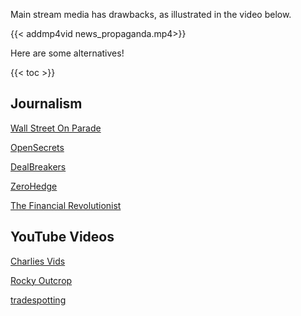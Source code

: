 Main stream media has drawbacks, as illustrated in the video below.

{{< addmp4vid news_propaganda.mp4>}}

Here are some alternatives!

{{< toc >}}

## Journalism
[Wall Street On Parade](https://wallstreetonparade.com/)

[OpenSecrets](https://www.opensecrets.org/)

[DealBreakers](https://dealbreaker.com/)

[ZeroHedge](https://www.zerohedge.com/)

[The Financial Revolutionist](https://thefr.com/)

## YouTube Videos
[Charlies Vids](https://www.youtube.com/channel/UCIDaSv47u-Y8uXfbkmEGaxw)

[Rocky Outcrop](https://www.youtube.com/rockyoutcrop)

[tradespotting](https://www.youtube.com/tradespotting)
